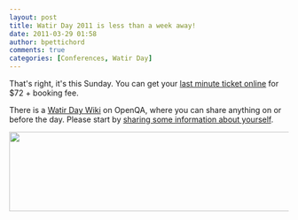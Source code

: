 ```yaml
---
layout: post
title: Watir Day 2011 is less than a week away!
date: 2011-03-29 01:58
author: bpettichord
comments: true
categories: [Conferences, Watir Day]
---
```

That's right, it's this Sunday. You can get your <a href="http://watirday.eventbrite.com/">last minute ticket online</a> for $72 + booking fee.
<!--more-->

There is a <a href="http://bit.ly/watir-day-wiki">Watir Day Wiki</a> on OpenQA, where you can share anything on or before the day. Please start by <a href="http://wiki.openqa.org/display/WTR/Watir+Day+Attendees">sharing some information about yourself</a>.

<a href="http://bit.ly/watir-day-wiki"><img class="alignleft size-full wp-image-759" title="Watir Day Logo 1000" src="http://watir001.files.wordpress.com/2011/03/watir-day-logo-1000.png" alt="" width="600" height="144" /></a>

&nbsp;
